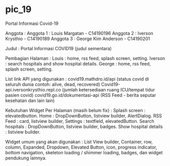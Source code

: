 # pic_19
Portal Informasi Covid-19

Anggota :
Anggota 1 : Louis Margatan    	- C14190196
Anggota 2 : Iverson Krysthio		- C14190189
Anggota 3 : George Kim Anderson    - C14190201

Judul : 
Portal Informasi COVID19 (judul sementara)

Pembagian Halaman : 
Louis	 : home, rss feed, splash screen, setting.
Iverson : search hospitals and show hospital details.
George : home, rss feed, splash screen, setting.

List link API yang digunakan :
covid19.mathdro.id/api (status covid di seluruh dunia contoh: alive, dead, recovered)
Covid19-api.iversonkrysthio.repl.co (jumlah ketersediaan ruang ICU/tempat tidur pasien covid)
covid19.go.id/dokumentasi-api (RSS Feed - berita seputar kesehatan dan lain lain)

Kebutuhan Widget Per Halaman (masih belum fix) :
Splash screen : elevatedbutton.
Home : DropDownButton, listview builder, AlertDialog.
RSS Feed : card, listview builder, 
Settings : textfield,  elevatedButton.
Search hospitals : DropDownButton, listview builder, badges.
Show hospital details : listview builder.

Widget umum yang akan digunakan :
List View builder, Container, row, column, Expanded, Dropdown, Elevated Button, icon, progress indicator, bottom navigation, skeleton loading / shimmer loading, badges, dan widget pendukung lainnya.
